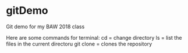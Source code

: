 # gitDemo
Git demo for my BAW 2018 class

Here are some commands for terminal:
cd = change directory
ls = list the files in the current directoru
git clone = clones the repository
